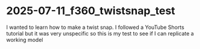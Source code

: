 # 2025-07-11_f360_twistsnap_test
I wanted to learn how to make a twist snap. I followed a YouTube Shorts tutorial but it was very unspecific so this is my test to see if I can replicate a working model

